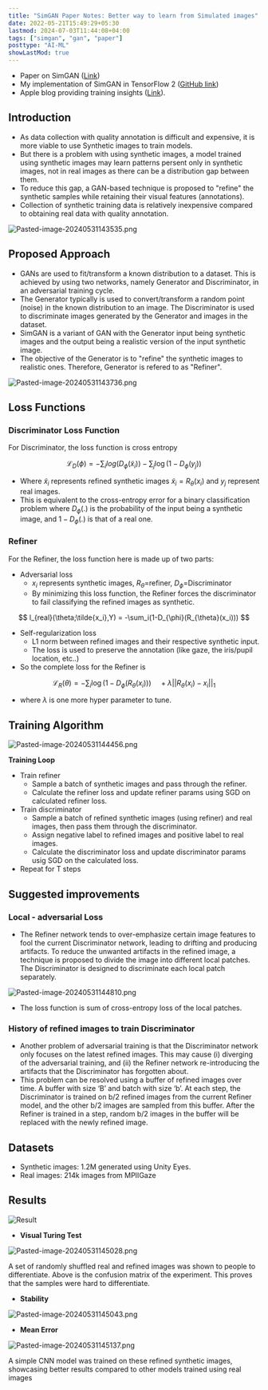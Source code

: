 ```yaml
---
title: "SimGAN Paper Notes: Better way to learn from Simulated images"
date: 2022-05-21T15:49:29+05:30
lastmod: 2024-07-03T11:44:08+04:00
tags: ["simgan", "gan", "paper"]
posttype: "AI-ML"
showLastMod: true
---
```


- Paper on SimGAN ([Link](https://arxiv.org/pdf/1612.07828v1.pdf))
- My implementation of SimGAN in TensorFlow 2 ([GitHub link](https://github.com/mnjm/SimGAN))
- Apple blog providing training insights ([Link](https://machinelearning.apple.com/research/gan)).

## Introduction
- As data collection with quality annotation is difficult and expensive, it is more viable to use Synthetic images to train models.
- But there is a problem with using synthetic images, a model trained using synthetic images may learn patterns persent only in synthetic images, not in real images as there can be a distribution gap between them.
- To reduce this gap, a GAN-based technique is proposed to "refine" the synthetic samples while retaining their visual features (annotations).
- Collection of synthetic training data is relatively inexpensive compared to obtaining real data with quality annotation.

![Pasted-image-20240531143535.png](./featured.png)

## Proposed Approach
- GANs are used to fit/transform a known distribution to a dataset. This is achieved by using two networks, namely Generator and Discriminator, in an adversarial training cycle.
- The Generator typically is used to convert/transform a random point (noise) in the known distribution to an image. The Discriminator is used to discriminate images generated by the Generator and images in the dataset.
- SimGAN is a variant of GAN with the Generator input being synthetic images and the output being a realistic version of the input synthetic image.
- The objective of the Generator is to "refine" the synthetic images to realistic ones. Therefore, Generator is refered to as "Refiner".

![Pasted-image-20240531143736.png](Pasted-image-20240531143736.png)

## Loss Functions
### Discriminator Loss Function
For Discriminator, the loss function is cross entropy

$$
\mathcal{L}_{D}(\phi) = -\sum_ilog(D_{\phi}(\tilde{x}_i)) - \sum_j\log{(1-D_{\phi}(y_j))}
$$

- Where $\tilde{x}_i$ represents refined synthetic images $\tilde{x}_i=R_{\theta}(x_i)$ and $y_j$ represent real images.
- This is equivalent to the cross-entropy error for a binary classification problem where $D_{\phi}(.)$ is the probability of the input being a synthetic image, and $1−D_{\phi}(.)$ is that of a real one.
### Refiner
For the Refiner, the loss function here is made up of two parts:

- Adversarial loss
    - $x_i$ represents synthetic images, $R_\theta$=refiner, $D_\phi$=Discriminator
    - By minimizing this loss function, the Refiner forces the discriminator to fail classifying the refined images as synthetic.

$$
l_{real}(\theta;\tilde{x_i},Y) = -\sum_i(1-D_{\phi}(R_{\theta}(x_i)))
$$

- Self-regularization loss
    - L1 norm between refined images and their respective synthetic input.
    - The loss is used to preserve the annotation (like gaze, the iris/pupil location, etc..)
- So the complete loss for the Refiner is

$$
\mathcal{L}_R(\theta) = -\sum_i\log{(1-D_{\phi}(R_{\theta}(x_i)))} \quad +\lambda||R_{\theta}(x_i)-x_i||_1
$$

- where $\lambda$ is one more hyper parameter to tune.

## Training Algorithm

![Pasted-image-20240531144456.png](Pasted-image-20240531144456.png)

**Training Loop**
- Train refiner
    - Sample a batch of synthetic images and pass through the refiner.
    - Calculate the refiner loss and update refiner params using SGD on calculated refiner loss.
- Train discriminator
    - Sample a batch of refined synthetic images (using refiner) and real images, then pass them through the discriminator.
    - Assign negative label to refined images and positive label to real images.
    - Calculate the discriminator loss and update discriminator params usig SGD on the calculated loss.
- Repeat for T steps

## Suggested improvements
### Local - adversarial Loss
- The Refiner network tends to over-emphasize certain image features to fool the current Discriminator network, leading to drifting and producing artifacts. To reduce the unwanted artifacts in the refined image, a technique is proposed to divide the image into different local patches. The Discriminator is designed to discriminate each local patch separately.

![Pasted-image-20240531144810.png](Pasted-image-20240531144810.png)

- The loss function is sum of cross-entropy loss of the local patches.
### History of refined images to train Discriminator
- Another problem of adversarial training is that the Discriminator network only focuses on the latest refined images. This may cause (i) diverging of the adversarial training, and (ii) the Refiner network re-introducing the artifacts that the Discriminator has forgotten about.
- This problem can be resolved using a buffer of refined images over time. A buffer with size ‘B’ and batch with size ‘b’. At each step, the Discriminator is trained on b/2 refined images from the current Refiner model, and the other b/2 images are sampled from this buffer. After the Refiner is trained in a step, random b/2 images in the buffer will be replaced with the newly refined image.

## Datasets
- Synthetic images: 1.2M generated using Unity Eyes.
- Real images: 214k images from MPIIGaze

## Results

![Result](Result.png)

- **Visual Turing Test**

![Pasted-image-20240531145028.png](Pasted-image-20240531145028.png)

A set of randomly shuffled real and refined images was shown to people to differentiate. Above is the confusion matrix of the experiment. This proves that the samples were hard to differentiate.

- **Stability**

![Pasted-image-20240531145043.png](Pasted-image-20240531145043.png)

- **Mean Error**

![Pasted-image-20240531145137.png](Pasted-image-20240531145137.png)

A simple CNN model was trained on these refined synthetic images, showcasing better results compared to other models trained using real images
